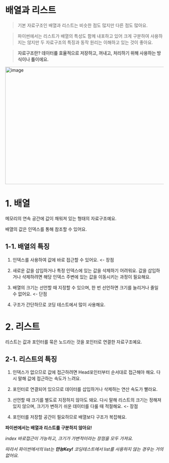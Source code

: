 배열과 리스트
=================
> 기본 자료구조인 배열과 리스트는 비슷한 점도 많지만 다른 점도 많아요.

> 파이썬에서는 리스트가 배열의 특성도 함께 내포하고 있어 크게 구분하여 사용하지는 않지만 두 자료구조의 특징과 동작 원리는 이해하고 있는 것이 좋아요.

> **자료구조란? 데이터를 효율적으로 저장하고, 꺼내고, 처리하기 위해 사용하는 방식이나 틀이에요.**  
<img width="577" height="372" alt="image" src="https://github.com/user-attachments/assets/05e176a5-4347-4bfc-8a86-6479fe42f581" />

# 1. 배열

메모리의 연속 공간에 값이 채워져 있는 형태의 자료구조예요.  

배열의 값은 인덱스를 통해 참조할 수 있어요.  

## 1-1. 배열의 특징
1. 인덱스를 사용하여 값에 바로 접근할 수 있어요. <- 장점
   
2. 새로운 값을 삽입하거나 특정 인덱스에 있는 값을 삭제하기 어려워요. 값을 삽입하거나 삭제하려면 해당 인덱스 주변에 있는 값을 이동시키는 과정이 필요해요.
   
3. 배열의 크기는 선언할 때 지정할 수 있으며, 한 번 선언하면 크기를 늘리거나 줄일 수 없어요. <- 단점
   
4. 구조가 간단하므로 코딩 테스트에서 많이 사용해요.

# 2. 리스트

리스트는 값과 포인터를 묶은 노드라는 것을 포인터로 연결한 자료구조예요.

## 2-1. 리스트의 특징
1. 인덱스가 없으므로 값에 접근하려면 Head포인터부터 순서대로 접근해야 해요. 다시 말해 값에 접근하는 속도가 느려요.
 
2. 포인터로 연결되어 있으므로 데이터를 삽입하거나 삭제하는 연산 속도가 빨라요.
   
3. 선언할 때 크기를 별도로 지정하지 않아도 돼요. 다시 말해 리스트의 크기는 정해져 있지 않으며, 크기가 변하기 쉬운 데이터를 다룰 때 적절해요. <- 장점
 
4. 포인터를 저장할 공간이 필요하므로 배열보다 구조가 복잡해요.

**파이썬에서는 배열과 리스트를 구분하지 않아요!**  

*index 바로접근이 가능하고, 크기가 가변적이라는 장점을 모두 가져요.*  

*따라서 파이썬에서의 list는 **만능Key!** 코딩테스트에서 list를 사용하지 않는 경우는 거의 없어요.*
